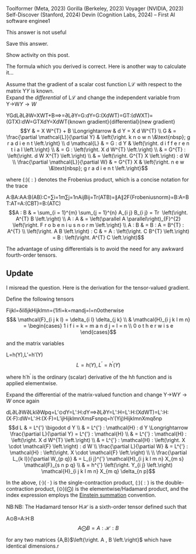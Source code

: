 Toolformer (Meta, 2023)
Gorilla (Berkeley, 2023)
Voyager (NVIDIA, 2023)
Self-Discover (Stanford, 2024)
Devin (Cognition Labs, 2024) – First AI software enginee1

This answer is not useful

Save this answer.

[](https://math.stackexchange.com/posts/4821055/timeline)

Show activity on this post.

 The formula which you derived is correct. Here is another way to calculate it...

Assume that the gradient of a scalar cost function L$\mathcal{L}$ with respect to the matrix Y$Y$ is known.  
Expand the _differential_ of L$\mathcal{L}$ and change the independent variable from Y→W$Y \rightarrow W$

YGdL∂L∂W\=XWT+B⟹\=∂L∂Y\=G:dY\=G:(XdWT)\=GT:(dWXT)\=(GTX):dW\=GTXdY\=XdWT{known gradient}{differential}{new gradient}$$Y & = X W^{T} + B \Longrightarrow & d Y = X d W^{T} \\ G & = \frac{\partial \mathcal{L}}{\partial Y} & \left{\right. k n o w n \&\text{nbsp}; g r a d i e n t \left.\right} \\ d \mathcal{L} & = G : d Y & \left{\right. d i f f e r e n t i a l \left.\right} \\ & = G : \left(\right. X d W^{T} \left.\right) \\ & = G^{T} : \left(\right. d W X^{T} \left.\right) \\ & = \left(\right. G^{T} X \left.\right) : d W \\ \frac{\partial \mathcal{L}}{\partial W} & = G^{T} X & \left{\right. n e w \&\text{nbsp}; g r a d i e n t \left.\right}$$

 where (:)$\left(\right. : \left.\right)$ denotes the Frobenius product, which is a concise notation for the trace

A:BA:AA:B(AB):C\=∑i\=1m∑j\=1nAijBij\=Tr(ATB)\=∥A∥2F{Frobeniusnorm}\=B:A\=BT:AT\=A:(CBT)\=B:(ATC)$$A : B & = \sum_{i = 1}^{m} \sum_{j = 1}^{n} A_{i j} B_{i j} = Tr ⁡ \left(\right. A^{T} B \left.\right) \\ A : A & = \left(\parallel A \parallel\right)_{F}^{2} \left{\right. F r o b e n i u s n o r m \left.\right} \\ A : B & = B : A = B^{T} : A^{T} \\ \left(\right. A B \left.\right) : C & = A : \left(\right. C B^{T} \left.\right) = B : \left(\right. A^{T} C \left.\right)$$

 The advantage of using differentials is to avoid the need for any awkward fourth-order tensors.

## Update

I misread the question. Here is the derivation for the tensor-valued gradient.

Define the following tensors

Fijkl\=δilδjkHijklmn\={1ifi\=k\=mandj\=l\=n0otherwise$$& \mathcal{F}_{i j k l} = \delta_{i l} \delta_{j k} \\ & \mathcal{H}_{i j k l m n} = \begin{cases} 1 i f i = k = m a n d j = l = n \\ 0 o t h e r w i s e \end{cases}$$

 and the matrix variables

L\=h(Y),L′\=h′(Y)$$L = h \left(\right. Y \left.\right) , L^{'} = h^{'} \left(\right. Y \left.\right)$$

 where h′$h^{'}$ is the ordinary (scalar) derivative of the h$h$ function and is applied elementwise.

Expand the differential of the matrix-valued function and change Y→W$Y \rightarrow W$ once again

dL∂L∂W∂Lkl∂Wpq\=L′⊙dY\=L′:H:dY⟹∂L∂Y\=L′:H\=L′:H:(XdWT)\=L′:H:(X⋅F):dW\=L′:H:(X⋅F)\=L′ijHijklmnXmsFsnpq\=h′(Yij)HijklmnXmqδnp$$d L & = L^{'} \bigodot d Y \\ & = L^{'} : \mathcal{H} : d Y \Longrightarrow \frac{\partial L}{\partial Y} = L^{'} : \mathcal{H} \\ & = L^{'} : \mathcal{H} : \left(\right. X d W^{T} \left.\right) \\ & = L^{'} : \mathcal{H} : \left(\right. X \cdot \mathcal{F} \left.\right) : d W \\ \frac{\partial L}{\partial W} & = L^{'} : \mathcal{H} : \left(\right. X \cdot \mathcal{F} \left.\right) \\ \\ \frac{\partial L_{k l}}{\partial W_{p q}} & = L_{i j}^{'} \mathcal{H}_{i j k l m n} X_{m s} \mathcal{F}_{s n p q} \\ & = h^{'} \left(\right. Y_{i j} \left.\right) \mathcal{H}_{i j k l m n} X_{m q} \delta_{n p}$$

 In the above, (⋅)$\left(\right. \cdot \left.\right)$ is the single-contraction product, (:)$\left(\right. : \left.\right)$ is the double-contraction product, (⊙)$\left(\right. \bigodot \left.\right)$ is the elementwise/Hadamard product, and the index expression employs the [Einstein summation](https://mathworld.wolfram.com/EinsteinSummation.html) convention.

NB:$\mathsf{N} \mathsf{B} :$ The Hadamard tensor H$\mathcal{H}$ is a sixth-order tensor defined such that

A⊙B\=A:H:B$$A \bigodot B = A : \mathcal{H} : B$$

  for any two matrices {A,B}$\left{\right. A , B \left.\right}$ which have identical dimensions.r